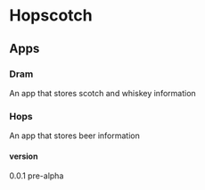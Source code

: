 # Hopscotch

## Apps

### Dram
An app that stores scotch and whiskey information

### Hops
An app that stores beer information


#### version 
0.0.1 pre-alpha
